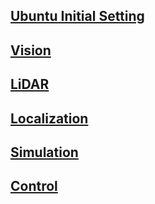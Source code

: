 ## [Ubuntu Initial Setting](https://blu-y.github.io/carvis/guide/ubuntu_setting)

## [Vision](https://blu-y.github.io/carvis/vision)

## [LiDAR](https://blu-y.github.io/carvis/lidar)

## [Localization](https://blu-y.github.io/carvis/loc)

## [Simulation](https://blu-y.github.io/carvis/sim)

## [Control](https://blu-y.github.io/carvis/control)